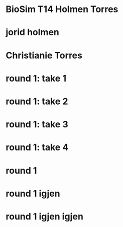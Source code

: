 # BioSim T14 Holmen Torres

# jorid holmen

# Christianie Torres

# round 1: take 1
# round 1: take 2
# round 1: take 3
# round 1: take 4










# round 1 
# round 1 igjen 
# round 1 igjen igjen 
